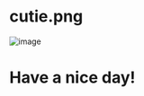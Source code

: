 # cutie.png
![image](https://github.com/lwllabong/cutie.png/assets/157555995/152c1bba-8d9e-4216-bf88-ecac43477e1b)

# Have a nice day!
